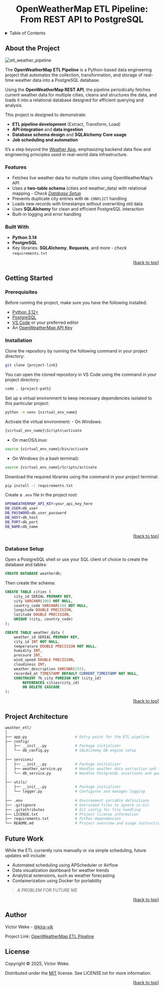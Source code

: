 <h1 align="center">OpenWeatherMap ETL Pipeline: From REST API to PostgreSQL</h1>
<a name="readme-top"></a>

<!-- TABLE OF CONTENTS -->
<details>
  <summary>Table of Contents</summary>
  <ol>
    <li>
      <a href="#about-the-project">About The Project</a>
      <ul>
        <li><a href="#features">Features</a></li>
        <li><a href="#built-with">Built With</a></li>
      </ul>
    </li>
    <li>
      <a href="#getting-started">Getting Started</a>
      <ul>
        <li><a href="#prerequisites">Prerequisites</a></li>
        <li><a href="#installation">Installation</a></li>
        <li><a href="#database-setup">Database Setup</a></li>
      </ul>
    </li>
    <li><a href="#project-architecture">Project Architecture</a></li>
    <li><a href="#future-work">Future Work</a></li>
    <li><a href="#author">Author</a></li>
    <li><a href="#license">License</a></li>
  </ol>
</details>

## About the Project

![etl_weather_pipeline](https://github.com/kira-vik/weather-etl-postgres/assets/35596661/weather-etl-diagram.png)

The **OpenWeatherMap ETL Pipeline** is a Python-based data engineering project that automates the collection, transformation, and storage of real-time weather data into a PostgreSQL database.

Using the **OpenWeatherMap REST API**, the pipeline periodically fetches current weather data for multiple cities, cleans and structures the data, and loads it into a relational database designed for efficient querying and analysis.

This project is designed to demonstrate:

- **ETL pipeline development** (Extract, Transform, Load)
- **API integration** and **data ingestion**
- **Database schema design** and **SQLAlchemy Core usage**
- **Job scheduling and automation**

It’s a step beyond the [Weather App](https://github.com/kira-vik/weather-app-api-project), emphasizing backend data flow and engineering principles used in real-world data infrastructure.

### Features

- Fetches live weather data for multiple cities using OpenWeatherMap’s API
- Uses a **two-table schema** (cities and weather_data) with relational mapping - _Check <a href="#database-setup">Database Setup</a>_
- Prevents duplicate city entries with `ON CONFLICT` handling
- Loads new records with timestamps without overwriting old data
- Uses **SQLAlchemy** for clean and efficient PostgreSQL interaction
- Built-in logging and error handling

### Built With

- **Python 3.14**
- **PostgreSQL**
- Key libraries: **SQLAlchemy**, **Requests**, and more - _check_ `requirements.txt`

<p align="right">
  [<a href="#readme-top">back to top</a>]
</p>

## Getting Started

### Prerequisites

Before running the project, make sure you have the following installed:

- [Python 3.12+](https://www.python.org/downloads/)
- [PostgreSQL](https://www.postgresql.org/download/)
- [VS Code](https://code.visualstudio.com/) or your preferred editor
- An [OpenWeatherMap API Key](https://openweathermap.org/api)

### Installation

Clone the repository by running the following command in your project directory:

```bash
git clone {project-link}
```

You can open the cloned repository in VS Code using the command in your project directory:

```bash
code . {project-path}
```

Set up a virtual environment to keep necessary dependencies isolated to this particular project:

```bash
python -m venv {virtual_env_name}
```

Activate the virtual environment: - On Windows:

```bash
{virtual_env_name}\Scripts\activate
```

- On macOS/Linux:

```bash
source {virtual_env_name}/bin/activate
```

- On Windows (in a bash terminal):

```bash
source {virtual_env_name}/Scripts/activate
```

Download the required libraries using the command in your project terminal:

```bash
pip install -r requirements.txt
```

Create a `.env` file in the project root:

```bash
OPENWEATHERMAP_API_KEY=your_api_key_here
DB_USER=db_user
DB_PASSWORD=db_user_password
DB_HOST=db_host
DB_PORT=db_port
DB_NAME=db_name
```

<p align="right">
  [<a href="#readme-top">back to top</a>]
</p>

### Database Setup

Open a PostgreSQL shell or use your SQL client of choice to create the database and tables:

```sql
CREATE DATABASE weatherdb;
```

Then create the schema:

```sql
CREATE TABLE cities (
    city_id SERIAL PRIMARY KEY,
    city VARCHAR(100) NOT NULL,
    country_code VARCHAR(10) NOT NULL,
    longitude DOUBLE PRECISION,
    latitude DOUBLE PRECISION,
    UNIQUE (city, country_code)
);

CREATE TABLE weather_data (
    weather_id SERIAL PRIMARY KEY,
    city_id INT NOT NULL,
    temperature DOUBLE PRECISION NOT NULL,
    humidity INT,
    pressure INT,
    wind_speed DOUBLE PRECISION,
    cloudiness INT,
    weather_description VARCHAR(255),
    recorded_at TIMESTAMP DEFAULT CURRENT_TIMESTAMP NOT NULL,
    CONSTRAINT fk_city FOREIGN KEY (city_id)
        REFERENCES cities(city_id)
        ON DELETE CASCADE
);
```

<p align="right">
  [<a href="#readme-top">back to top</a>]
</p>

## Project Architecture

```bash
weather_etl/
│
├── app.py                      # Entry point for the ETL pipeline
├── config/
│   ├── __init__.py             # Package initializer
│   └── db_config.py            # SQLAlchemy DB engine setup
│
├── services/
│   ├── __init__.py             # Package initializer
│   ├── weather_service.py      # Handles weather data extraction and transformation
│   └── db_service.py           # Handles PostgreSQL insertions and queries
│
├── utils/
│   ├── __init__.py             # Package initializer
│   └── logger.py               # Configures and manages logging
│
├── .env                        # Environment variable definitions
├── .gitignore                  # Untracked files to ignore in Git
├── .gitattributes              # Git config for file handling
├── LICENSE.txt                 # Project license information
├── requirements.txt            # Python dependencies
└── README.md                   # Project overview and usage instructions
```

## Future Work

While the ETL currently runs manually or via simple scheduling, future updates will include:

- Automated scheduling using APScheduler or Airflow
- Data visualization dashboard for weather trends
- Analytical extensions, such as weather forecasting
- Containerization using Docker for portability

 > _A PROBLEM FOR FUTURE ME_

 <p align="right">
  [<a href="#readme-top">back to top</a>]
</p>

  <!--AUTHOR-->
## Author

  Victor Weke - @[kira-vik](https://github.com/kira-vik)

  Project Link: [OpenWeatherMap ETL Pipeline](https://github.com/kira-vik/weather-app-api-project)
  
  <!--LICENSE-->
## License
  
  Copyright © 2025, Victor Weke.
  
  Distributed under the [MIT](https://choosealicense.com/licenses/mit/) license. See LICENSE.txt for more information.

<p align="right">
  [<a href="#readme-top">back to top</a>]
</p>
